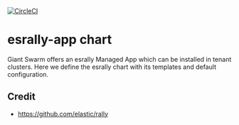 [![CircleCI](https://circleci.com/gh/giantswarm/esrally-app.svg?style=shield)](https://circleci.com/gh/giantswarm/esrally-app)

# esrally-app chart

Giant Swarm offers an esrally Managed App which can be installed in tenant clusters.
Here we define the esrally chart with its templates and default configuration.

## Credit

* https://github.com/elastic/rally
